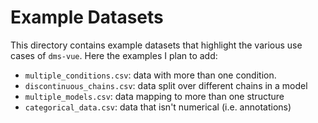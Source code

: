 # Example Datasets

This directory contains example datasets that highlight the various use cases of `dms-vue`. Here the examples I plan to add:

- `multiple_conditions.csv`: data with more than one condition.
- `discontinuous_chains.csv`: data split over different chains in a model
- `multiple_models.csv`: data mapping to more than one structure
- `categorical_data.csv`: data that isn't numerical (i.e. annotations)
